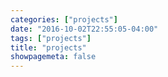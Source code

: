 ```yaml
---
categories: ["projects"]
date: "2016-10-02T22:55:05-04:00"
tags: ["projects"]
title: "projects"
showpagemeta: false
---
```

